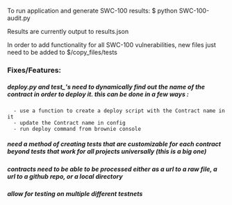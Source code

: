 To run application and generate SWC-100 results:
   $ python SWC-100-audit.py


Results are currently output to results.json


In order to add functionality for all SWC-100 vulnerabilities, new files just need to be added to $/copy_files/tests



### Fixes/Features:
   ##### deploy.py and test_'s need to dynamically find out the name of the contract in order to deploy it. this can be done in a few ways :

      - use a function to create a deploy script with the Contract name in it
      - update the Contract name in config
      - run deploy command from brownie console

   ##### need a method of creating tests that are customizable for each contract beyond tests that work for all projects universally (this is a big one)

   ##### contracts need to be able to be processed either as a url to a raw file, a url to a github repo, or a local directory

   ##### allow for testing on multiple different testnets